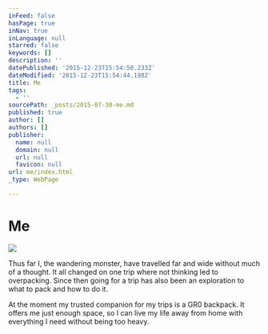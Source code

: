 ```yaml
---
inFeed: false
hasPage: true
inNav: true
inLanguage: null
starred: false
keywords: []
description: ''
datePublished: '2015-12-23T15:54:50.233Z'
dateModified: '2015-12-23T15:54:44.198Z'
title: Me
tags:
  - ''
sourcePath: _posts/2015-07-30-me.md
published: true
author: []
authors: []
publisher:
  name: null
  domain: null
  url: null
  favicon: null
url: me/index.html
_type: WebPage

---
```

# Me
![](https://the-grid-user-content.s3-us-west-2.amazonaws.com/b9c8ddb6-a34e-4d9f-b4a1-a17210689dca.jpg)

Thus far I, the wandering monster, have travelled far and wide without much of a thought. It all changed on one trip where not thinking led to overpacking. Since then going for a trip has also been an exploration to what to pack and how to do it.

At the moment my trusted companion for my trips is a GR0 backpack. It offers me just enough space, so I can live my life away from home with everything I need without being too heavy.